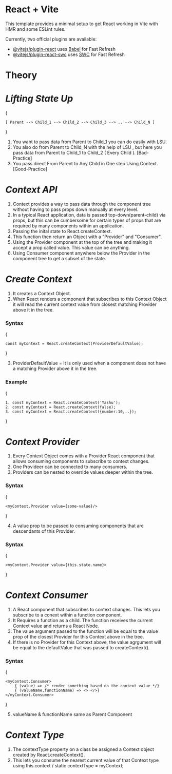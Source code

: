 # React + Vite

This template provides a minimal setup to get React working in Vite with HMR and some ESLint rules.

Currently, two official plugins are available:

- [@vitejs/plugin-react](https://github.com/vitejs/vite-plugin-react/blob/main/packages/plugin-react/README.md) uses [Babel](https://babeljs.io/) for Fast Refresh
- [@vitejs/plugin-react-swc](https://github.com/vitejs/vite-plugin-react-swc) uses [SWC](https://swc.rs/) for Fast Refresh


# Theory

# _Lifting State Up_

{

    [ Parent --> Child_1 --> Child_2 --> Child_3 --> .. --> Child_N ]
}

1. You want to pass data from Parent to Child_1 you can do easily with LSU.
2. You also do from Parent to Child_N with the help of LSU , but here you pass data from Parent to Child_1 to Child_2 ( Every Child ). [Bad-Practice]
3. You pass direct From Parent to Any Child in One step Using Context. [Good-Practice]

# _Context API_

1. Context provides a way to pass data through the component tree without having to pass props down manually at every level.
2. In a typical React application, data is passed top-down(parent-child) via props, but this can be cumbersome for certain types of props that are required by many components within an application.
3. Passing the inital state to React.createContext. 
4. This function then return an Object with a "Provider" and "Consumer".
5. Using the Provider component at the top of the tree and making it accept a prop called value. This value can be anything.
6. Using Consumer component anywhere below the Provider in the component tree to get a subset of the state.

# _Create Context_

1. It creates a Context Object.
2. When React renders a component that subscribes to this Context Object it will read the current context value from closest matching Provider above it in the tree.

<h3>Syntax</h3>
{

    const myContext = React.createContext(ProviderDefaultValue);
}

3. ProviderDefaultValue = It is only used when a component does not have a matching Provider above it in the tree.

<h3>Example</h3>
{

    1. const myContext = React.createContext('Yashu');
    2. const myContext = React.createContext(false);
    3. const myContext = React.createContext({number:10,..});
}

# _Context Provider_

1. Every Context Object comes with a Provider React component that allows consuming components to subscribe to context changes.
2. One Provideer can be connected to many consumers.
3. Providers can be nested to override values deeper within the tree.

<h3>Syntax</h3>
{

    <myContext.Provider value={some-value}/>
}

4. A value prop to be passed to consuming components that are descendants of this Provider.

<h3>Syntax</h3>
{

    <myContext.Provider value={this.state.name}>
}

# _Context Consumer_

1. A React component that subscribes to context changes. This lets you subscribe to a conext within a function component.
2. It Requires a function as a child. The function receives the current Context value and returns a React Node.
3. The value  argument passed to the function will be equal to the value prop of the closest Provider for this Context above in the tree.
4. If there is no Provider for this Context above, the value agrgument will be equal to the defaultValue that was passed to createContext().

<h3>Syntax</h3>
{

    <myContext.Consumer>
        { (value) => /* render something based on the context value */}
        { (valueName,functionName) => <> </>}
    </myContext.Consumer>       
}

5. valueName & functionName same as Parent Component 

# _Context Type_

1. The contextType property on a class be assigned a Context object created by React.createContext().
2. This lets you consume the nearest current value of that Context type using this.context / static contextType = myContext;
